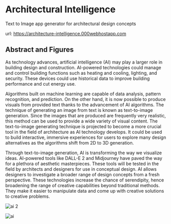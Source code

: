 # Architectural Intelligence
Text to Image app generator for architectural design concepts

url: https://architecture-intelligence.000webhostapp.com

## Abstract and Figures
As technology advances, artificial intelligence (AI) may play a larger role in building design and construction. 
AI-powered technologies could manage and control building functions such as heating and cooling, lighting, and security. 
These devices could use historical data to improve building performance and cut energy use.

Algorithms built on machine learning are capable of data analysis, pattern recognition, and prediction. 
On the other hand, it is now possible to produce visuals from provided text thanks to the advancement of AI algorithms. 
The technique of generating an image from text is known as text-to-image generation. 
Since the images that are produced are frequently very realistic, this method can be used to provide a wide variety of visual content. 
The text-to-image generating technique is projected to become a more crucial tool in the field of architecture as AI technology develops. 
It could be used to build interactive, immersive experiences for users to explore many design alternatives as the algorithms shift from 2D to 3D generation.

Through text-to-image generation, AI is transforming the way we visualize ideas. 
AI-powered tools like DALL-E 2 and Midjourney have paved the way for a plethora of aesthetic masterpieces. 
These tools will be tested in the field by architects and designers for use in conceptual design. 
AI allows designers to investigate a broader range of design concepts from a fresh perspective. 
These technologies increase the chance of serendipity, hence broadening the range of creative capabilities beyond traditional methods. 
They make it easier to manipulate data and come up with creative solutions to creative problems. 

![ai 2](https://user-images.githubusercontent.com/59840966/215599080-92cf110e-e61a-48b3-b9aa-d4618524b2f6.png)


![ai](https://user-images.githubusercontent.com/59840966/215599100-702fa46c-1a4b-4717-9382-5078c80e5dc3.png)
